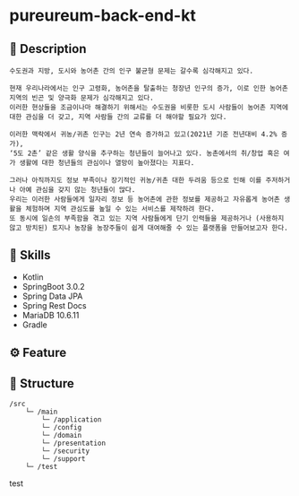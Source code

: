 # pureureum-back-end-kt

## 📑 Description

```
수도권과 지방, 도시와 농어촌 간의 인구 불균형 문제는 갈수록 심각해지고 있다. 

현재 우리나라에서는 인구 고령화, 농어촌을 탈출하는 청장년 인구의 증가, 이로 인한 농어촌 지역의 빈곤 및 양극화 문제가 심각해지고 있다. 
이러한 현상들을 조금이나마 해결하기 위해서는 수도권을 비롯한 도시 사람들이 농어촌 지역에 대한 관심을 더 갖고, 지역 사람들 간의 교류를 더 해야할 필요가 있다. 

이러한 맥락에서 귀농/귀촌 인구는 2년 연속 증가하고 있고(2021년 기준 전년대비 4.2% 증가), 
‘5도 2촌’ 같은 생활 양식을 추구하는 청년들이 늘어나고 있다. 농촌에서의 취/창업 혹은 여가 생활에 대한 청년들의 관심이나 열망이 높아졌다는 지표다. 

그러나 아직까지도 정보 부족이나 장기적인 귀농/귀촌 대한 두려움 등으로 인해 이를 주저하거나 아예 관심을 갖지 않는 청년들이 많다. 
우리는 이러한 사람들에게 일자리 정보 등 농어촌에 관한 정보를 제공하고 자유롭게 농어촌 생활을 체험하며 지역 관심도를 높일 수 있는 서비스를 제작하려 한다. 
또 동시에 일손의 부족함을 겪고 있는 지역 사람들에게 단기 인력들을 제공하거나 (사용하지 않고 방치된) 토지나 농장을 농장주들이 쉽게 대여해줄 수 있는 플랫폼을 만들어보고자 한다.
```

## 🧱 Skills

- Kotlin
- SpringBoot 3.0.2
- Spring Data JPA
- Spring Rest Docs
- MariaDB 10.6.11
- Gradle

## ⚙️ Feature

## 📂 Structure

```
/src
    └─ /main
        └─ /application
        └─ /config
        └─ /domain
        └─ /presentation
        └─ /security
        └─ /support
    └─ /test
```
test
